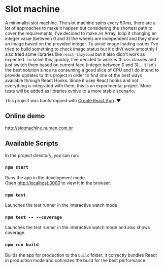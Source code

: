 # Slot machine

A minimalist slot machine.
The slot machine spins every 50ms, there are a lot of approaches to make it happen but considering the shortest path to cover the requirements, I've decided to make an Array, loop it changing an integer value (between 0 and 3) the wheels are independent and they show an image based on the provided integer.
To avoid image loading issues I've tried to build something to check image status but it didn't work smoothly I also tried some libraries like `react-lazyload` but it also didn't work as expected. To solve this, quickly, I've decided to work with css classes and just switch them based on current face (integer between 0 and 3)... It isn't the best solution since its consuming a good slice of CPU and I do intend to provide updates to this project in order to find one of the best ways available through React Hooks.
Since it uses React hooks and not everything is integrated with them, this is an experimental project.
More tests will be added as libraries evolve to a more stable scenario.

This project was bootstrapped with [Create React App](https://github.com/facebook/create-react-app). ♥

## Online demo
http://slotmachine.numen.com.br

## Available Scripts

In the project directory, you can run:

### `npm start`

Runs the app in the development mode.<br>
Open [http://localhost:3000](http://localhost:3000) to view it in the browser.

### `npm test`

Launches the test runner in the interactive watch mode.<br>

### `npm test -- --coverage`

Launches the test runner in the interactive watch mode and also shows coverage.<br>

### `npm run build`

Builds the app for production to the `build` folder.
It correctly bundles React in production mode and optimizes the build for the best performance.

